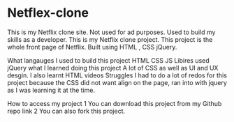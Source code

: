 # Netflex-clone
This is my Netflix clone site. Not used for ad purposes. Used to build my skills as a developer.
This is my Netflix clone project. This project is the whole front page of Netflix. Built using HTML , CSS jQuery.

What langauges  I used to build this project
HTML CSS JS 
Libires used 
jQuery
what I learned doing this project 
A lot of CSS as well as UI and UX desgin. I also learnt HTML videos 
Struggles 
I had to do a lot of redos for this project because 
the CSS did not want align on the page, ran into with jquery as I was learning it at the time.

How to access my project 
1 You can download this project from my Github repo link
2 You can also fork this project.
